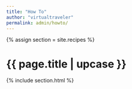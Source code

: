 ```yaml
---
title: "How To" 
author: "virtualtraveler"
permalink: admin/howto/
---
```


{% assign section = site.recipes %}

<h1 class="primary">{{ page.title | upcase }}</h1>

{% include section.html %}   

